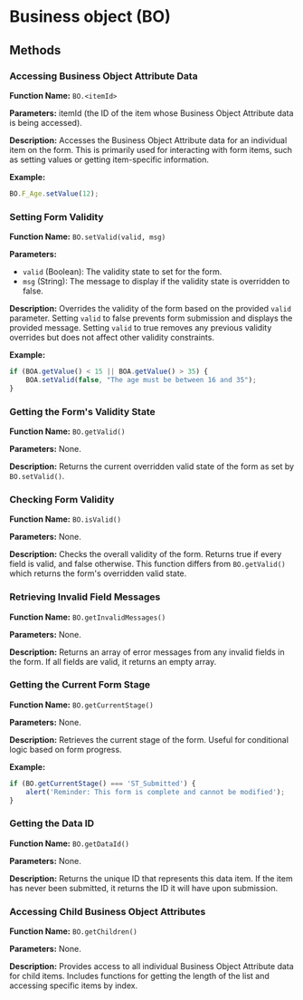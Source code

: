 # Business object (BO)

## Methods

### Accessing Business Object Attribute Data

**Function Name:** `BO.<itemId>`

**Parameters:** itemId (the ID of the item whose Business Object Attribute data is being accessed).

**Description:** Accesses the Business Object Attribute data for an individual item on the form. This is primarily used
for interacting with form items, such as setting values or getting item-specific information.

**Example:**

```javascript
BO.F_Age.setValue(12);
```

### Setting Form Validity

**Function Name:** `BO.setValid(valid, msg)`

**Parameters:**

- `valid` (Boolean): The validity state to set for the form.
- `msg` (String): The message to display if the validity state is overridden to false.

**Description:** Overrides the validity of the form based on the provided `valid` parameter. Setting `valid` to false
prevents form submission and displays the provided message. Setting `valid` to true removes any previous validity
overrides but does not affect other validity constraints.

**Example:**

```javascript
if (BOA.getValue() < 15 || BOA.getValue() > 35) {
    BOA.setValid(false, "The age must be between 16 and 35");
}
```

### Getting the Form's Validity State

**Function Name:** `BO.getValid()`

**Parameters:** None.

**Description:** Returns the current overridden valid state of the form as set by `BO.setValid()`.

### Checking Form Validity

**Function Name:** `BO.isValid()`

**Parameters:** None.

**Description:** Checks the overall validity of the form. Returns true if every field is valid, and false otherwise.
This function differs from `BO.getValid()` which returns the form's overridden valid state.

### Retrieving Invalid Field Messages

**Function Name:** `BO.getInvalidMessages()`

**Parameters:** None.

**Description:** Returns an array of error messages from any invalid fields in the form. If all fields are valid, it
returns an empty array.

### Getting the Current Form Stage

**Function Name:** `BO.getCurrentStage()`

**Parameters:** None.

**Description:** Retrieves the current stage of the form. Useful for conditional logic based on form progress.

**Example:**

```javascript
if (BO.getCurrentStage() === 'ST_Submitted') {
    alert('Reminder: This form is complete and cannot be modified');
}
```

### Getting the Data ID

**Function Name:** `BO.getDataId()`

**Parameters:** None.

**Description:** Returns the unique ID that represents this data item. If the item has never been submitted, it returns
the ID it will have upon submission.

### Accessing Child Business Object Attributes

**Function Name:** `BO.getChildren()`

**Parameters:** None.

**Description:** Provides access to all individual Business Object Attribute data for child items. Includes functions
for getting the length of the list and accessing specific items by index.
